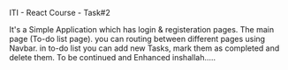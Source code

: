 ITI - React Course - Task#2

It's a Simple Application which has login & registeration pages.
The main page (To-do list page).
you can routing between different pages using Navbar.
in to-do list you can add new Tasks, mark them as completed and delete them.
To be continued and Enhanced inshallah.....
